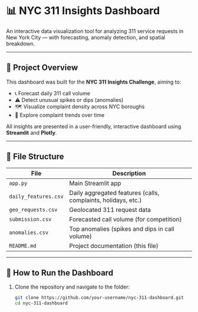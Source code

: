# 📊 NYC 311 Insights Dashboard

An interactive data visualization tool for analyzing 311 service requests in New York City — with forecasting, anomaly detection, and spatial breakdown.

---

## 🚀 Project Overview

This dashboard was built for the **NYC 311 Insights Challenge**, aiming to:

- 📞 Forecast daily 311 call volume  
- ⚠️ Detect unusual spikes or dips (anomalies)  
- 🗺️ Visualize complaint density across NYC boroughs  
- 📅 Explore complaint trends over time  

All insights are presented in a user-friendly, interactive dashboard using **Streamlit** and **Plotly**.

---

## 📁 File Structure

| File | Description |
|------|-------------|
| `app.py` | Main Streamlit app |
| `daily_features.csv` | Daily aggregated features (calls, complaints, holidays, etc.) |
| `geo_requests.csv` | Geolocated 311 request data |
| `submission.csv` | Forecasted call volume (for competition) |
| `anomalies.csv` | Top anomalies (spikes and dips in call volume) |
| `README.md` | Project documentation (this file) |

---

## 🔧 How to Run the Dashboard

1. Clone the repository and navigate to the folder:
   ```bash
   git clone https://github.com/your-username/nyc-311-dashboard.git
   cd nyc-311-dashboard
